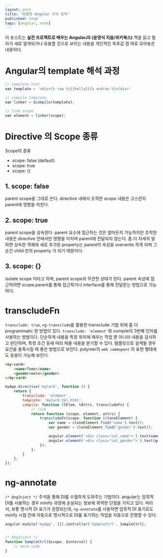 ```yaml
---
layout: post
title: "유용한 Angular 지식 토막"
published: true
tags: [angular, note]
---
```


이 포스트는 **실전 프로젝트로 배우는 AngularJS (윤영식 지음/위키북스)** 책을 읽고 필자가 새로 알게되거나 유용할 것으로 보이는 내용을 개인적인 독후감 겸 따로 모아놓은 내용이다.

# Angular의 template 해석 과정

```javascript
// template html
var template = '<div>{% raw %}{{hello}}{% endraw %}</div>'

// compile template
var linker = $compile(template);

// link scope
var element = linker(scope);
```

# Directive 의 Scope 종류

Scope의 종류

- scope: false (default)
- scope: true
- scope: {}

<!-- more -->

## 1. scope: false
parent scope을 그대로 쓴다.
directive 내에서 조작한 scope 내용은 고스란히 parent에 영향을 끼친다.

## 2. scope: true
parent scope을 상속한다.
parent 요소에 접근하는 것은 얼마든지 가능하지만 조작한 내용은 directive 안에서만 영향을 미치며 parent에 전달되지 않는다.
좀 더 자세히 말하면 상속한 객체에 새로 추가된 property는 parent의 속성을 overwrite 하게 되며 그 순간 child 만의 property 가 되기 때문이다.

## 3. scope: {}
isolate scope 이라고 하며, parent scope과 무관한 상태가 된다.
parent 속성에 접근하려면 scope.parent를 통해 접근하거나 interface를 통해 전달받는 방법으로 가능하다.

# transcludeFn
`transclude: true`, `ng-transclude`를 활용한 transclude 기법 외에 좀 더 programmatic 한 방법이 있다.
`transclude: 'element'`와 complie의 3번째 인자를 사용하는 방법이다. 단순하게 내용을 특정 위치에 채우는 작업 뿐 아니라 내용을 검사하고 판단하며, 특정 조건 등에 따라 채울 내용을 분기할 수 있다. 템플릿으로 설계될 경우 요건을 충족시킬 때 좋은 방법으로 보인다. polymer의 `web commopent` 의 표현 형태에도 응용이 가능해 보인다.

```html
<my-card>
    <name>Tomo</name>
    <gender>male</gender>
</my-card>
```

```javascript
myApp.directive('myCard', function () {
    return {
        transclude: 'element',
        template: 'myCard.tpl.html',
        compile: function (tElem, tAttrs, transcludeFn) {
            // link
            return function (scope, element, attrs) {
                transcludeFn(scope, function (cloneElement) {
                    var name = cloneElement.find('name').text();
                    var gender = cloneElement.find('gender').text();

                    angular.element('<div class="col_name">').text(name).appendTo(element);
                    angular.element('<div class="col_gender">').text(gender).appendTo(element);
                });
            };
        }
    };
});
```

# ng-annotate
`/* @ngInject */` 주석을 통해 DI를 수월하게 도와주는 기법이다.
angular는 암묵적 DI를 사용하는 경우 minify 과정에 손실되는 정보에 취약한 단점을 가지고 있다. 따라서, 보통 명시적 DI 표기가 권장되는데, `ng-annotate`를 사용하면 암묵적 DI 표기로도 minify 시점 전에 자동으로 명시적으로 DI를 표기하는 작업을 자동으로 진행할 수 있다.

```javascript
angular.module('myApp', []).controller('SampleCtrl', SampleCtrl);


/* @ngInject */
function SampleCtrl($scope, $interval) {
    // more code
}
```

